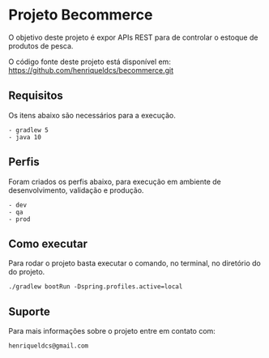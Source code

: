 # Projeto Becommerce

O objetivo deste projeto é expor APIs REST para de controlar o estoque de produtos de pesca.

O código fonte deste projeto está disponível em:
	https://github.com/henriqueldcs/becommerce.git

## Requisitos

Os itens abaixo são necessários para a execução.

	- gradlew 5
	- java 10

## Perfis

Foram criados os perfis abaixo, para execução em ambiente de desenvolvimento, validação e produção.

    - dev
    - qa
    - prod

## Como executar

Para rodar o projeto basta executar o comando, no terminal, no diretório do do projeto.
    
    ./gradlew bootRun -Dspring.profiles.active=local
    
    
## Suporte

Para mais informações sobre o projeto entre em contato com:
    
    henriqueldcs@gmail.com
    